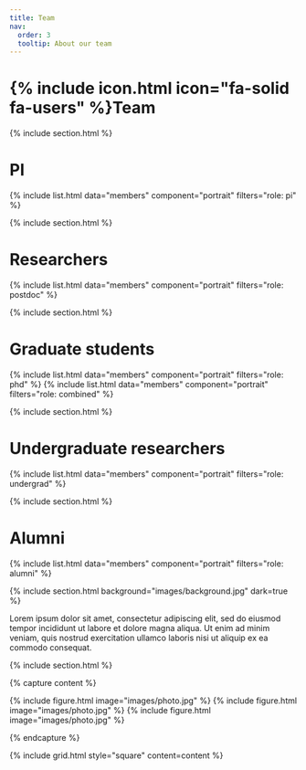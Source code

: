 ```yaml
---
title: Team
nav:
  order: 3
  tooltip: About our team
---
```


# {% include icon.html icon="fa-solid fa-users" %}Team


{% include section.html %}
# PI
{% include list.html data="members" component="portrait" filters="role: pi" %}

{% include section.html %}

# Researchers
{% include list.html data="members" component="portrait" filters="role: postdoc" %}

{% include section.html %}

# Graduate students
{% include list.html data="members" component="portrait" filters="role: phd" %}
{% include list.html data="members" component="portrait" filters="role: combined" %}

{% include section.html %}

# Undergraduate researchers
{% include list.html data="members" component="portrait" filters="role: undergrad" %}



{% include section.html %}

# Alumni
{% include list.html data="members" component="portrait" filters="role: alumni" %}




{% include section.html background="images/background.jpg" dark=true %}

Lorem ipsum dolor sit amet, consectetur adipiscing elit, sed do eiusmod tempor
incididunt ut labore et dolore magna aliqua. Ut enim ad minim veniam, quis
nostrud exercitation ullamco laboris nisi ut aliquip ex ea commodo consequat.

{% include section.html %}

{% capture content %}

{% include figure.html image="images/photo.jpg" %}
{% include figure.html image="images/photo.jpg" %}
{% include figure.html image="images/photo.jpg" %}

{% endcapture %}

{% include grid.html style="square" content=content %}

